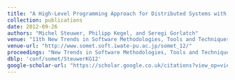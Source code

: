 ```yaml
---
title: "A High-Level Programming Approach for Distributed Systems with Accelerators"
collection: publications
date: 2012-09-26
authors: "Michel Steuwer, Philipp Kegel, and Seregi Gorlatch"
venue: "11th New Trends in Software Methodologies, Tools and Techniques (SoMeT)"
venue-url: "http://www.somet.soft.iwate-pu.ac.jp/somet_12/"
proceedings: "New Trends in Software Methodologies, Tools and Techniques - Proceedings of the Eleventh SoMeT '12, Genoa, Italy, September 26-28, 2012"
dblp: 'conf/somet/SteuwerKG12'
google-scholar-url: "https://scholar.google.co.uk/citations?view_op=view_citation&hl=en&user=XdXJRZEAAAAJ&cstart=20&pagesize=80&citation_for_view=XdXJRZEAAAAJ:2osOgNQ5qMEC"
---
```

